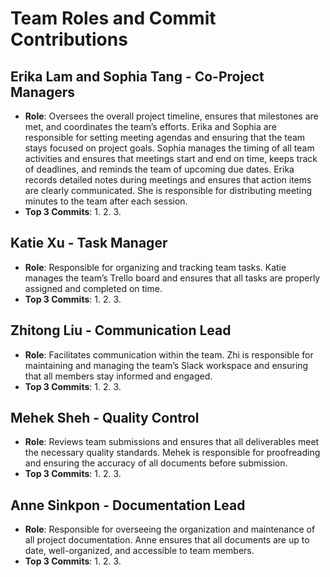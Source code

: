 # Team Roles and Commit Contributions

## Erika Lam and Sophia Tang - Co-Project Managers
- **Role**: Oversees the overall project timeline, ensures that milestones are met, and coordinates the team’s efforts. Erika and Sophia are responsible for setting meeting agendas and ensuring that the team stays focused on project goals. Sophia manages the timing of all team activities and ensures that meetings start and end on time, keeps track of deadlines, and reminds the team of upcoming due dates. Erika records detailed notes during meetings and ensures that action items are clearly communicated. She is responsible for distributing meeting minutes to the team after each session.
- **Top 3 Commits**:
  1.
  2.
  3.

## Katie Xu - Task Manager
- **Role**: Responsible for organizing and tracking team tasks. Katie manages the team’s Trello board and ensures that all tasks are properly assigned and completed on time.
- **Top 3 Commits**:
  1.
  2.
  3.

## Zhitong Liu - Communication Lead
- **Role**: Facilitates communication within the team. Zhi is responsible for maintaining and managing the team’s Slack workspace and ensuring that all members stay informed and engaged.
- **Top 3 Commits**:
  1.
  2.
  3.

## Mehek Sheh - Quality Control
- **Role**: Reviews team submissions and ensures that all deliverables meet the necessary quality standards. Mehek is responsible for proofreading and ensuring the accuracy of all documents before submission.
- **Top 3 Commits**:
  1.
  2.
  3.

## Anne Sinkpon - Documentation Lead
- **Role**: Responsible for overseeing the organization and maintenance of all project documentation. Anne ensures that all documents are up to date, well-organized, and accessible to team members.
- **Top 3 Commits**:
  1.
  2.
  3.
